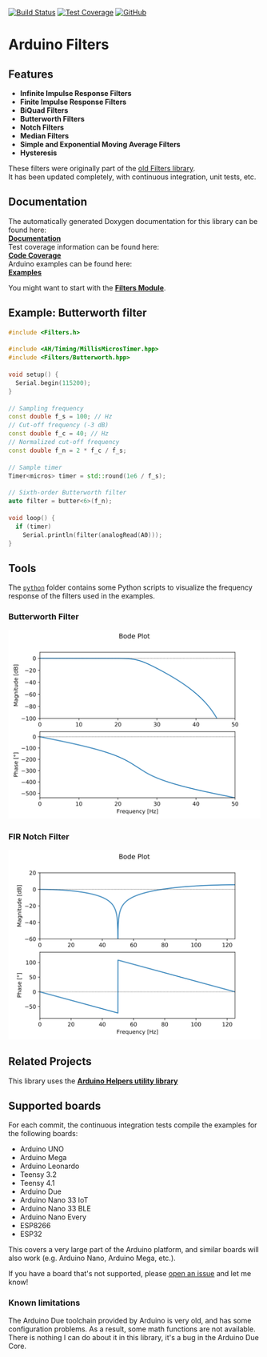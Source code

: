 [![Build Status](https://github.com/tttapa/Arduino-Filters/workflows/CI%20Tests/badge.svg#)](https://github.com/tttapa/Arduino-Filters/actions)
[![Test Coverage](https://img.shields.io/endpoint?url=https://raw.githubusercontent.com/tttapa/Arduino-Filters/gh-pages/Coverage/shield.io.coverage.json)](https://tttapa.github.io/Arduino-Filters/Coverage/index.html)
[![GitHub](https://img.shields.io/github/stars/tttapa/Arduino-Filters?label=GitHub&logo=github)](https://github.com/tttapa/Arduino-Filters)

# Arduino Filters

## Features

- **Infinite Impulse Response Filters**
- **Finite Impulse Response Filters**
- **BiQuad Filters**
- **Butterworth Filters**
- **Notch Filters**
- **Median Filters**
- **Simple and Exponential Moving Average Filters**
- **Hysteresis**

These filters were originally part of the
[old Filters library](https://github.com/tttapa/Filters).  
It has been updated completely, with continuous integration, unit tests, etc.

## Documentation

The automatically generated Doxygen documentation for this library can be found 
here:  
[**Documentation**](https://tttapa.github.io/Arduino-Filters/Doxygen/index.html)  
Test coverage information can be found here:  
[**Code Coverage**](https://tttapa.github.io/Arduino-Filters/Coverage/index.html)  
Arduino examples can be found here:  
[**Examples**](https://tttapa.github.io/Arduino-Filters/Doxygen/examples.html)

You might want to start with the 
[**Filters Module**](https://tttapa.github.io/Arduino-Filters/Doxygen/d2/d5a/group__Filters.html).

## Example: Butterworth filter

```cpp
#include <Filters.h>

#include <AH/Timing/MillisMicrosTimer.hpp>
#include <Filters/Butterworth.hpp>

void setup() {
  Serial.begin(115200);
}

// Sampling frequency
const double f_s = 100; // Hz
// Cut-off frequency (-3 dB)
const double f_c = 40; // Hz
// Normalized cut-off frequency
const double f_n = 2 * f_c / f_s;

// Sample timer
Timer<micros> timer = std::round(1e6 / f_s);

// Sixth-order Butterworth filter
auto filter = butter<6>(f_n);

void loop() {
  if (timer)
    Serial.println(filter(analogRead(A0)));
}
```

## Tools

The [`python`](python) folder contains some Python scripts to visualize the
frequency response of the filters used in the examples.  

### Butterworth Filter
![Butterworth.ino](python/butterworth.svg)

### FIR Notch Filter
![FIRNotch.ino](python/firnotch.svg)

## Related Projects

This library uses the
[**Arduino Helpers utility library**](https://github.com/tttapa/Arduino-Helpers)

## Supported boards

For each commit, the continuous integration tests compile the examples for the
following boards:

- Arduino UNO
- Arduino Mega
- Arduino Leonardo
- Teensy 3.2
- Teensy 4.1
- Arduino Due
- Arduino Nano 33 IoT
- Arduino Nano 33 BLE
- Arduino Nano Every
- ESP8266
- ESP32

This covers a very large part of the Arduino platform, and similar boards will
also work (e.g. Arduino Nano, Arduino Mega, etc.).

If you have a board that's not supported, please 
[open an issue](https://github.com/tttapa/Arduino-Helpers/issues/new)
and let me know!

### Known limitations

The Arduino Due toolchain provided by Arduino is very old, and has some 
configuration problems. As a result, some math functions are not available.  
There is nothing I can do about it in this library, it's a bug in the Arduino 
Due Core.
